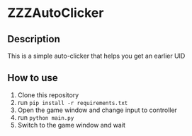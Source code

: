 # ZZZAutoClicker

## Description
This is a simple auto-clicker that helps you get an earlier UID

## How to use
1. Clone this repository
2. run `pip install -r requirements.txt`
3. Open the game window and change input to controller
4. run `python main.py`
5. Switch to the game window and wait
